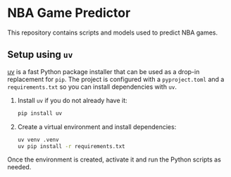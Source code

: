 # NBA Game Predictor

This repository contains scripts and models used to predict NBA games.

## Setup using `uv`

[uv](https://github.com/astral-sh/uv) is a fast Python package installer that can be used as a drop-in replacement for `pip`. The project is configured with a `pyproject.toml` and a `requirements.txt` so you can install dependencies with `uv`.

1. Install `uv` if you do not already have it:
   ```bash
   pip install uv
   ```
2. Create a virtual environment and install dependencies:
   ```bash
   uv venv .venv
   uv pip install -r requirements.txt
   ```

Once the environment is created, activate it and run the Python scripts as needed.
